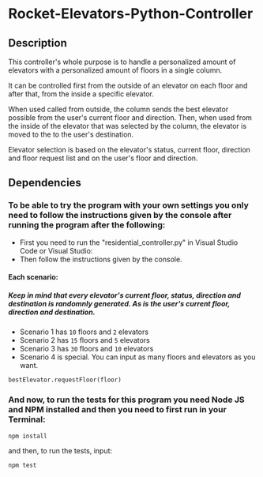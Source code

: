 # Rocket-Elevators-Python-Controller
## Description

This controller's whole purpose is to handle a personalized amount of elevators with a personalized amount of floors in a single column.

It can be controlled first from the outside of an elevator on each floor and after that, from the inside a specific elevator.

When used called from outside, the column sends the best elevator possible from the user's current floor and direction. Then, when used from the inside of the elevator that was selected by the column, the elevator is moved to the to the user's destination.

Elevator selection is based on the elevator's status, current floor, direction and floor request list and on the user's floor and direction.

## Dependencies

### To be able to try the program with your own settings you only need to follow the instructions given by the console after running the program after the following:

- First you need to run the "residential_controller.py" in Visual Studio Code or Visual Studio:
- Then follow the instructions given by the console.

#### Each scenario:
##### Keep in mind that every elevator's current floor, status, direction and destination is randomnly generated. As is the user's current floor, direction and destination.
- Scenario 1 has `10` floors and `2` elevators
- Scenario 2 has `15` floors and `5` elevators
- Scenario 3 has `30` floors and `10` elevators
- Scenario 4 is special. You can input as many floors and elevators as you want.

```
bestElevator.requestFloor(floor)
```

### And now, to run the tests for this program you need Node JS and NPM installed and then you need to first run in your Terminal:
```
npm install
```

and then, to run the tests, input:

```
npm test
```
